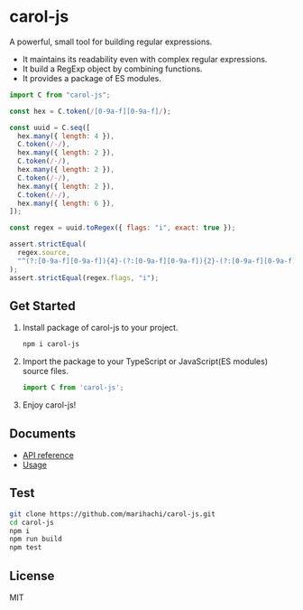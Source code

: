 # carol-js
A powerful, small tool for building regular expressions.

- It maintains its readability even with complex regular expressions.
- It build a RegExp object by combining functions.
- It provides a package of ES modules.

```js
import C from "carol-js";

const hex = C.token(/[0-9a-f][0-9a-f]/);

const uuid = C.seq([
  hex.many({ length: 4 }),
  C.token(/-/),
  hex.many({ length: 2 }),
  C.token(/-/),
  hex.many({ length: 2 }),
  C.token(/-/),
  hex.many({ length: 2 }),
  C.token(/-/),
  hex.many({ length: 6 }),
]);

const regex = uuid.toRegex({ flags: "i", exact: true });

assert.strictEqual(
  regex.source,
  "^(?:[0-9a-f][0-9a-f]){4}-(?:[0-9a-f][0-9a-f]){2}-(?:[0-9a-f][0-9a-f]){2}-(?:[0-9a-f][0-9a-f]){2}-(?:[0-9a-f][0-9a-f]){6}$"
);
assert.strictEqual(regex.flags, "i");
```

## Get Started
1. Install package of carol-js to your project.
   ```sh
   npm i carol-js
   ```

2. Import the package to your TypeScript or JavaScript(ES modules) source files.
   ```js
   import C from 'carol-js';
   ```

3. Enjoy carol-js!

## Documents
- [API reference](https://github.com/marihachi/carol-js/blob/7ab6d7796a254764f4372e74220f7302d63b2669/doc/api.md)
- [Usage](https://github.com/marihachi/carol-js/blob/7ab6d7796a254764f4372e74220f7302d63b2669/doc/usage.md)

## Test
```sh
git clone https://github.com/marihachi/carol-js.git
cd carol-js
npm i
npm run build
npm test
```

## License
MIT
